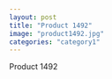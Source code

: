 ```yaml
---
layout: post
title: "Product 1492"
image: "product1492.jpg"
categories: "category1"
---
```

Product 1492
